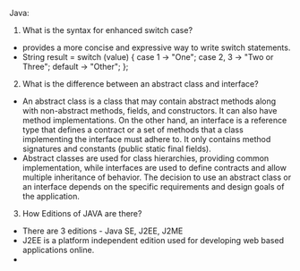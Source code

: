 Java:

1. What is the syntax for enhanced switch case?
- provides a more concise and expressive way to write switch statements.
- String result = switch (value) {
  case 1 -> "One";
  case 2, 3 -> "Two or Three";
  default -> "Other";
  };


2. What is the difference between an abstract class and interface?
- An abstract class is a class that may contain abstract methods along with non-abstract methods, fields, and constructors. It can also have method implementations. On the other hand, an interface is a reference type that defines a contract or a set of methods that a class implementing the interface must adhere to. It only contains method signatures and constants (public static final fields).
- Abstract classes are used for class hierarchies, providing common implementation, while interfaces are used to define contracts and allow multiple inheritance of behavior. The decision to use an abstract class or an interface depends on the specific requirements and design goals of the application.

3. How Editions of JAVA are there? 
- There are 3 editions - Java SE, J2EE, J2ME
- J2EE is a platform independent edition used for developing web based applications online.
- 